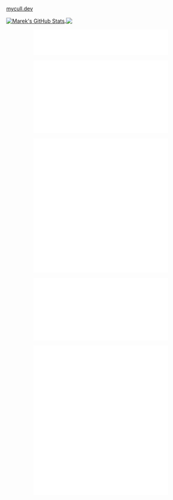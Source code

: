 <!--
# https://raw.githubusercontent.com/ozer550/ozer550/main/README.md
### Hi there 👋
I am Prathamesh desai, A software craftsman who has his heart in Architecture and designs.
### Work and Blogs
#### Work And Experience
https://prathamesh-desai.herokuapp.com/
#### My Blogs
https://prathamesh-desai.herokuapp.com/blog/
### 📬  Get in touch
 - [LinkedIn](https://www.linkedin.com/in/prathamesh-desai-750672196/)
## &#x1f4c8; My GitHub Stats
- 🔭 I’m currently working on ...
- 🌱 I’m currently learning ...
- 👯 I’m looking to collaborate on ...
- 🤔 I’m looking for help with ...
- 💬 Ask me about ...
- 📫 How to reach me: ...
- 😄 Pronouns: ...
- ⚡ Fun fact: ...
TODO: embed? https://skyline.github.com/{username}/{current-year}
-->
<a href="https://mycull.dev">mycull.dev</a>
<p>
<a href="https://github.com/michaeljoseph/michaeljoseph">
  <img align="center" src="https://github-readme-stats.vercel.app/api?username=michaeljoseph&show_icons=true&line_height=27&count_private=true&title_color=ffffff&text_color=c9cacc&icon_color=2bbc8a&bg_color=1d1f21" alt="Marek's GitHub Stats" />
</a>
<a href="https://github.com/michaeljoseph/michaeljoseph">
  <img align="center" src="https://github-readme-stats.vercel.app/api/top-langs/?username=michaeljoseph&title_color=ffffff&text_color=c9cacc&icon_color=2bbc8a&bg_color=1d1f21&langs_count=10&layout=compact" />
</a>

<p align="center">
  <a href="https://github.com/michaeljoseph">
    <img align="center" width="360px" src="./images/header.svg" />
  </a>
</p>

<p align="center">
  <a href="https://github.com/michaeljoseph">
    <img align="center" width="360px" src="./images/repositories.svg" />
  </a>
  <a href="https://github.com/michaeljoseph">
    <img align="center" width="360px" src="./images/acti-comm.svg" />
  </a>
</p>

<p align="center">
  <a href="https://github.com/michaeljoseph">
    <img align="center" width="360px" src="./images/iso-calender.svg" />
  </a>
  <a href="https://github.com/michaeljoseph">
    <img align="center" width="360px" src="./images/issue-pr-lang.svg" />
  </a>
</p>

<p align="center">
  <a href="https://github.com/michaeljoseph">
    <img align="center" width="360px" src="./images/analysis.svg" />
  </a>
</p>

<p align="center">
  <a href="https://github.com/michaeljoseph">
    <img align="center" width="360px" src="./images/github-habits.svg" />
  </a>
  <a href="https://github.com/michaeljoseph">
    <img align="center" width="360px" src="./images/achievements.svg" />
  </a>
</p>
